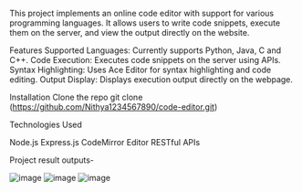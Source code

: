 This project implements an online code editor with support for various programming languages. It allows users to write code snippets, execute them on the server, and view the output directly on the website.

Features
Supported Languages: Currently supports Python, Java, C and C++.
Code Execution: Executes code snippets on the server using APIs.
Syntax Highlighting: Uses Ace Editor for syntax highlighting and code editing.
Output Display: Displays execution output directly on the webpage.

Installation
Clone the repo
git clone (https://github.com/Nithya1234567890/code-editor.git)

Technologies Used

Node.js
Express.js
CodeMirror Editor
RESTful APIs

Project result outputs-

![image](https://github.com/Nithya1234567890/code-editor/assets/141919044/93ee5102-00e3-435d-ae64-6f46d869e454)
![image](https://github.com/Nithya1234567890/code-editor/assets/141919044/c74f7780-ccbe-4b7a-96f7-83e2fac96793)
![image](https://github.com/Nithya1234567890/code-editor/assets/141919044/95630cac-1d21-4797-b405-0155f2166dde)


